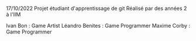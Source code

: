 17/10/2022
Projet étudiant d'apprentissage de git
Réalisé par des années 2 à l'IIM

Ivan Bon : Game Artist
Léandro Benites : Game Programmer
Maxime Corby : Game Programmer
